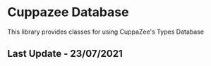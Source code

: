 # Cuppazee Database

This library provides classes for using CuppaZee's Types Database

## Last Update - 23/07/2021
